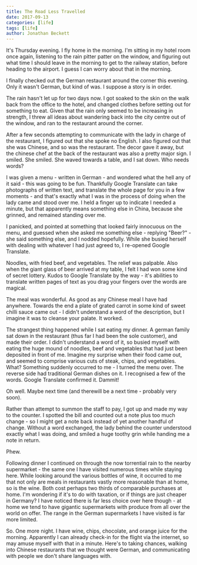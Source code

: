 ```yaml
---
title: The Road Less Travelled
date: 2017-09-13
categories: [life]
tags: [life]
author: Jonathan Beckett
---
```


It's Thursday evening. I fly home in the morning. I'm sitting in my hotel room once again, listening to the rain pitter patter on the window, and figuring out what time I should leave in the morning to get to the railway station, before heading to the airport. I guess I can worry about that in the morning.

I finally checked out the German restaurant around the corner this evening. Only it wasn't German, but kind of was. I suppose a story is in order.

The rain hasn't let up for two days now. I got soaked to the skin on the walk back from the office to the hotel, and changed clothes before setting out for something to eat. Given that the rain only seemed to be increasing in strength, I threw all ideas about wandering back into the city centre out of the window, and ran to the restaurant around the corner.

After a few seconds attempting to communicate with the lady in charge of the restaurant, I figured out that she spoke no English. I also figured out that she was Chinese, and so was the restaurant. The decor gave it away, but the chinese chef at the back of the restaurant was also a pretty major sign. I smiled. She smiled. She waved towards a table, and I sat down. Who needs words?

I was given a menu - written in German - and wondered what the hell any of it said - this was going to be fun. Thankfully Google Translate can take photographs of written text, and translate the whole page for you in a few moments - and that's exactly what I was in the process of doing when the lady came and stood over me. I held a finger up to indicate I needed a minute, but that apparently means something else in China, because she grinned, and remained standing over me.

I panicked, and pointed at something that looked fairly innocuous on the menu, and guessed when she asked me something else - replying "Beer?" - she said something else, and I nodded hopefully. While she busied herself with dealing with whatever I had just agreed to, I re-opened Google Translate.

Noodles, with fried beef, and vegetables. The relief was palpable. Also when the giant glass of beer arrived at my table, I felt I had won some kind of secret lottery. Kudos to Google Translate by the way - it's abilities to translate written pages of text as you drag your fingers over the words are magical.

The meal was wonderful. As good as any Chinese meal I have had anywhere. Towards the end a plate of grated carrot in some kind of sweet chilli sauce came out - I didn't understand a word of the description, but I imagine it was to cleanse your palate. It worked.

The strangest thing happened while I sat eating my dinner. A german family sat down in the restaurant (thus far I had been the sole customer), and made their order. I didn't understand a word of it, so busied myself with eating the huge mound of noodles, beef and vegetables that had just been deposited in front of me. Imagine my surprise when their food came out, and seemed to comprise various cuts of steak, chips, and vegetables. What? Something suddenly occurred to me - I turned the menu over. The reverse side had traditional German dishes on it. I recognised a few of the words. Google Translate confirmed it. Dammit!

Oh well. Maybe next time (and therewill be a next time - probably very soon).

Rather than attempt to summon the staff to pay, I got up and made my way to the counter. I spotted the bill and counted out a note plus too much change - so I might get a note back instead of yet another handful of change. Without a word exchanged, the lady behind the counter understood exactly what I was doing, and smiled a huge toothy grin while handing me a note in return.

Phew.

Following dinner I continued on through the now torrential rain to the nearby supermarket - the same one I have visited numerous times while staying here. While looking around the various bottles of wine, it occurred to me that not only are meals in restaurants vastly more reasonable than at home, so is the wine. Both cost perhaps two thirds of comparable purchases at home. I'm wondering if it's to do with taxation, or if things are just cheaper in Germany? I have noticed there is far less choice over here though - at home we tend to have gigantic supermarkets with produce from all over the world on offer. The range in the German supermarkets I have visited is far more limited.

So. One more night. I have wine, chips, chocolate, and orange juice for the morning. Apparently I can already check-in for the flight via the internet, so may amuse myself with that in a minute. Here's to taking chances, walking into Chinese restaurants that we thought were German, and communicating with people we don't share languages with.